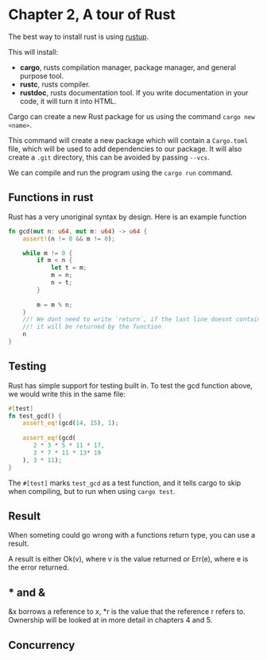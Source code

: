 # Chapter 2, A tour of Rust

The best way to install rust is using [rustup](https://rustup.rs).

This will install:
- **cargo**, rusts compilation manager, package manager, and general purpose tool.
- **rustc**, rusts compiler.
- **rustdoc**, rusts documentation tool. If you write documentation in your code, it will turn it into HTML.

Cargo can create a new Rust package for us using the command `cargo new <name>`.

This command will create a new package which will contain a `Cargo.toml` file, which will be used 
to add dependencies to our package. It will also create a `.git` directory, this can be avoided by 
passing `--vcs`.

We can compile and run the program using the `cargo run` command. 

## Functions in rust
Rust has a very unoriginal syntax by design. Here is an example function

```rust
fn gcd(mut n: u64, mut m: u64) -> u64 {
    assert!(n != 0 && m != 0);

    while m != 0 {
        if m < n {
            let t = m;
            m = n;
            n = t;
        }
        
        m = m % n;
    }
    //! We dont need to write `return`, if the last line doesnt contain `;`
    //! it will be returned by the function
    n
}
```

## Testing
Rust has simple support for testing built in. To test the gcd function above, we would write this in the same file:
```rust
#[test]
fn test_gcd() {
    assert_eq!(gcd(14, 15), 1);
    
    assert_eq!(gcd(
       2 * 3 * 5 * 11 * 17,
       3 * 7 * 11 * 13* 19 
    ), 3 * 11);
}
```

The `#[test]` marks `test_gcd` as a test function, and it tells cargo to skip when compiling, but to run when using `cargo test`.

## Result
When someting could go wrong with a functions return type, you can use a result.

A result is either Ok(v), where v is the value returned or Err(e), where e is the error returned.

## * and &
&x borrows a reference to x, *r is the value that the reference r refers to.
Ownership will be looked at in more detail in chapters 4 and 5.

## Concurrency

